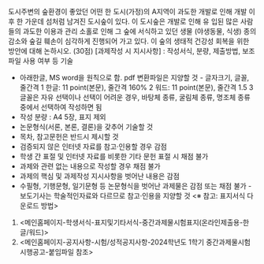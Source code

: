 도시주변의 숲환경이 좋았던 어떤 한 도시(가정)의 A지역이 과도한 개발로 인해 개발 이후 한 가운데 섬처럼 남겨진 도시숲이 있다. 이 도시숲은 개발로 인해 유 입된 많은 사람들의 과도한 이용과 관리 소홀로 인해 그 숲에 서식하고 있던 생물 (야생동물, 식생) 종의 감소와 숲길 훼손이 심각하게 진행되어 가고 있다. 이 숲의 생태적 건강성 회복을 위한 방안에 대해 논하시오. (30점)
[과제작성 시 지시사항] : 작성서식, 분량, 제출방법, 보조파일 사용 여부 등 기술
- 아래한글, MS word을 원칙으로 함. pdf 변환파일은 지양할 것 - 글자크기, 글꼴, 줄간격
1 한글: 11 point(본문), 줄간격 160%
2 워드: 11 point(본문), 줄간격 1.5
3 글꼴은 자유 선택이나 선택이 어려운 경우,
바탕체 종류, 굴림체 종류, 명조체 종류 중에서 선택하여 작성하면 됨
- 작성 분량 : A4 5장, 표지 제외
- 논문형식(서론, 본론, 결론)을 갖추어 기술할 것
- 목차, 참고문헌은 반드시 제시할 것
- 검증되지 않은 인터넷 자료를 참고‧인용할 경우 감점
- 학생 간 표절 및 인터넷 자료를 비롯한 기타 문헌 표절 시 채점 불가
- 과제와 관련 없는 내용으로 작성할 경우 채점 불가
- 과제의 핵심 및 과제작성 지시사항을 벗어난 내용은 감점
- 수필형, 기행문형, 일기문형 등 논문형식을 벗어난 과제물은 감점 또는 채점 불가 - 보도기사는 학술적인자료와 다르므로 참고‧인용을 지양할 것
<※ 참고: 표지서식 다운로드 방법>
1. <메인홈페이지-학생서식-표지및기타서식-중간과제물시험표지(온라인제출용-한글/워드)>
2. <메인홈페이지-공지사항-시험/성적공지사항-2024학년도 1학기 중간과제물시험 시행공고-붙임파일 참조>